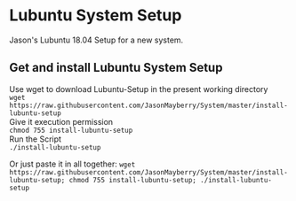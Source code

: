# Lubuntu System Setup  
Jason's Lubuntu 18.04 Setup for a new system.  
  
## Get and install Lubuntu System Setup  
Use wget to download Lubuntu-Setup in the present working directory  
`wget https://raw.githubusercontent.com/JasonMayberry/System/master/install-lubuntu-setup`  
Give it execution permission  
`chmod 755 install-lubuntu-setup`  
Run the Script  
`./install-lubuntu-setup`  
  
Or just paste it in all together:
`wget https://raw.githubusercontent.com/JasonMayberry/System/master/install-lubuntu-setup; chmod 755 install-lubuntu-setup; ./install-lubuntu-setup`  
  
